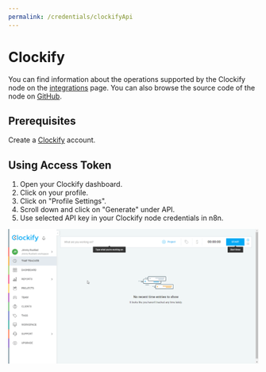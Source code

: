 ```yaml
---
permalink: /credentials/clockifyApi
---
```


# Clockify

You can find information about the operations supported by the Clockify node on the [integrations](https://n8n.io/integrations/n8n-nodes-base.clockifyTrigger) page. You can also browse the source code of the node on [GitHub](https://github.com/n8n-io/n8n/tree/master/packages/nodes-base/nodes/Clockify).

## Prerequisites

Create a [Clockify](https://www.clockify.com/) account.

## Using Access Token

1. Open your Clockify dashboard.
2. Click on your profile.
3. Click on "Profile Settings".
4. Scroll down and click on "Generate" under API.
5. Use selected API key in your Clockify node credentials in n8n.


![Getting Clockify credentials](./using-access-token.gif)
